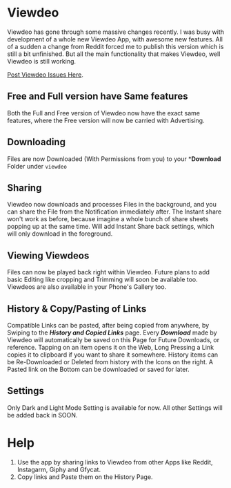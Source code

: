 # Viewdeo

Viewdeo has gone through some massive changes recently. I was busy with development of a whole new Viewdeo App, with awesome new features. All of a sudden a change from Reddit forced me to publish this version which is still a bit unfinished. But all the main functionality that makes Viewdeo, well Viewdeo is still working.


[Post Viewdeo Issues Here](https://github.com/njdwklopper/viewdeo_help/issues).

## Free and Full version have Same features

Both the Full and Free version of Viewdeo now have the exact same features, where the Free version will now be carried with Advertising.

## Downloading

Files are now Downloaded (With Permissions from you) to your ***Download** Folder under ```viewdeo```

## Sharing

Viewdeo now downloads and processes Files in the background, and you can share the File from the Notification immediately after.
The Instant share won't work as before, because imagine a whole bunch of share sheets popping up at the same time.
Will add Instant Share back settings, which will only download in the foreground.

## Viewing Viewdeos

Files can now be played back right within Viewdeo. Future plans to add basic Editing like cropping and Trimming will soon be available too.
Viewdeos are also available in your Phone's Gallery too.

## History & Copy/Pasting of Links

Compatible Links can be pasted, after being copied from anywhere, by Swiping to the ***History and Copied Links*** page.
Every ***Download*** made by Viewdeo will automatically be saved on this Page for Future Downloads, or reference.
Tapping on an item opens it on the Web, Long Pressing a Link copies it to clipboard if you want to share it somewhere.
History items can be Re-Downloaded or Deleted from history with the Icons on the right.
A Pasted link on the Bottom can be downloaded or saved for later.

## Settings

Only Dark and Light Mode Setting is available for now.
All other Settings will be added back in SOON.

# Help

1. Use the app by sharing links to Viewdeo from other Apps like Reddit, Instagarm, Giphy and Gfycat.
2. Copy links and Paste them on the History Page.
